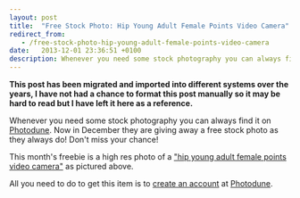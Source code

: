 ```yaml
---
layout: post
title:  "Free Stock Photo: Hip Young Adult Female Points Video Camera"
redirect_from:
   - /free-stock-photo-hip-young-adult-female-points-video-camera
date:   2013-12-01 23:36:51 +0100
description: Whenever you need some stock photography you can always find it on Photodune. Now in December they are giving away...
---
```


**This post has been migrated and imported into different systems over the years, I have not had a chance to format this post manually so it may be hard to read but I have left it here as a reference.**

Whenever you need some stock photography you can always find it on [Photodune](http://photodune.net/?ref=Bigideaguy "Photodune"). Now in December they are giving away a free stock photo as they always do! Don't miss your chance!  
  
 This month's freebie is a high res photo of a ["hip young adult female points video camera"](http://photodune.net/item/hip-young-adult-female-points-video-camera/3952870?WT.ac=free_file&WT.seg_1=free_file&WT.z_author=Christopher_Boswell&ref=Bigideaguy "Hip Young Adult Female Points Video Camera") as pictured above.  
  
 All you need to do to get this item is to [create an account](https://account.envato.com/sign_up?ref=Bigideaguy "Envato - Create an account") at [Photodune](http://photodune.net/?ref=Bigideaguy "Photodune").
